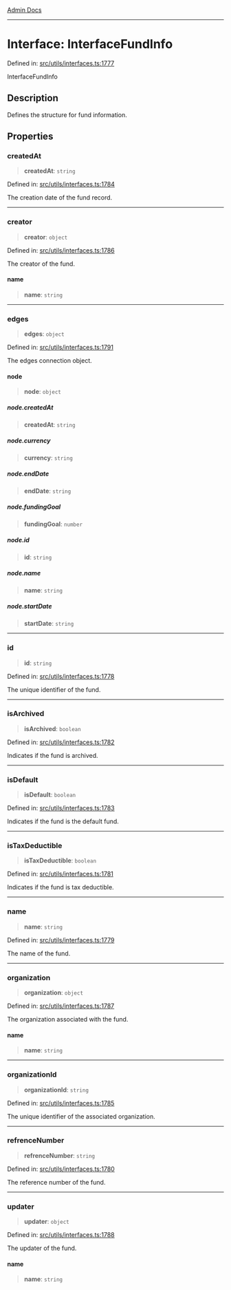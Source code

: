 [Admin Docs](/)

***

# Interface: InterfaceFundInfo

Defined in: [src/utils/interfaces.ts:1777](https://github.com/PalisadoesFoundation/talawa-admin/blob/main/src/utils/interfaces.ts#L1777)

InterfaceFundInfo

## Description

Defines the structure for fund information.

## Properties

### createdAt

> **createdAt**: `string`

Defined in: [src/utils/interfaces.ts:1784](https://github.com/PalisadoesFoundation/talawa-admin/blob/main/src/utils/interfaces.ts#L1784)

The creation date of the fund record.

***

### creator

> **creator**: `object`

Defined in: [src/utils/interfaces.ts:1786](https://github.com/PalisadoesFoundation/talawa-admin/blob/main/src/utils/interfaces.ts#L1786)

The creator of the fund.

#### name

> **name**: `string`

***

### edges

> **edges**: `object`

Defined in: [src/utils/interfaces.ts:1791](https://github.com/PalisadoesFoundation/talawa-admin/blob/main/src/utils/interfaces.ts#L1791)

The edges connection object.

#### node

> **node**: `object`

##### node.createdAt

> **createdAt**: `string`

##### node.currency

> **currency**: `string`

##### node.endDate

> **endDate**: `string`

##### node.fundingGoal

> **fundingGoal**: `number`

##### node.id

> **id**: `string`

##### node.name

> **name**: `string`

##### node.startDate

> **startDate**: `string`

***

### id

> **id**: `string`

Defined in: [src/utils/interfaces.ts:1778](https://github.com/PalisadoesFoundation/talawa-admin/blob/main/src/utils/interfaces.ts#L1778)

The unique identifier of the fund.

***

### isArchived

> **isArchived**: `boolean`

Defined in: [src/utils/interfaces.ts:1782](https://github.com/PalisadoesFoundation/talawa-admin/blob/main/src/utils/interfaces.ts#L1782)

Indicates if the fund is archived.

***

### isDefault

> **isDefault**: `boolean`

Defined in: [src/utils/interfaces.ts:1783](https://github.com/PalisadoesFoundation/talawa-admin/blob/main/src/utils/interfaces.ts#L1783)

Indicates if the fund is the default fund.

***

### isTaxDeductible

> **isTaxDeductible**: `boolean`

Defined in: [src/utils/interfaces.ts:1781](https://github.com/PalisadoesFoundation/talawa-admin/blob/main/src/utils/interfaces.ts#L1781)

Indicates if the fund is tax deductible.

***

### name

> **name**: `string`

Defined in: [src/utils/interfaces.ts:1779](https://github.com/PalisadoesFoundation/talawa-admin/blob/main/src/utils/interfaces.ts#L1779)

The name of the fund.

***

### organization

> **organization**: `object`

Defined in: [src/utils/interfaces.ts:1787](https://github.com/PalisadoesFoundation/talawa-admin/blob/main/src/utils/interfaces.ts#L1787)

The organization associated with the fund.

#### name

> **name**: `string`

***

### organizationId

> **organizationId**: `string`

Defined in: [src/utils/interfaces.ts:1785](https://github.com/PalisadoesFoundation/talawa-admin/blob/main/src/utils/interfaces.ts#L1785)

The unique identifier of the associated organization.

***

### refrenceNumber

> **refrenceNumber**: `string`

Defined in: [src/utils/interfaces.ts:1780](https://github.com/PalisadoesFoundation/talawa-admin/blob/main/src/utils/interfaces.ts#L1780)

The reference number of the fund.

***

### updater

> **updater**: `object`

Defined in: [src/utils/interfaces.ts:1788](https://github.com/PalisadoesFoundation/talawa-admin/blob/main/src/utils/interfaces.ts#L1788)

The updater of the fund.

#### name

> **name**: `string`
